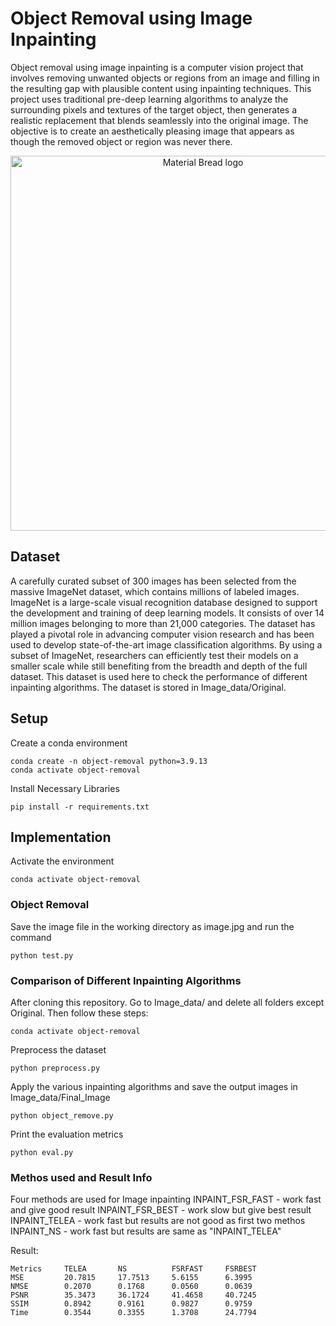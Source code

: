 # Object Removal using Image Inpainting

Object removal using image inpainting is a computer vision project that involves removing unwanted objects or regions from an image and filling in the resulting gap with plausible content using inpainting techniques. This project uses traditional pre-deep learning algorithms to analyze the surrounding pixels and textures of the target object, then generates a realistic replacement that blends seamlessly into the original image. The objective is to create an aesthetically pleasing image that appears as though the removed object or region was never there. 

<p  align="center">
<img  width="600"  src="https://github.com/m22cs058/object_removal_ip/blob/main/info/cv_demo.gif?raw=true"  alt="Material Bread logo">
</p>
 
## Dataset
A carefully curated subset of 300 images has been selected from the massive ImageNet dataset, which contains millions of labeled images. ImageNet is a large-scale visual recognition database designed to support the development and training of deep learning models. It consists of over 14 million images belonging to more than 21,000 categories. The dataset has played a pivotal role in advancing computer vision research and has been used to develop state-of-the-art image classification algorithms. By using a subset of ImageNet, researchers can efficiently test their models on a smaller scale while still benefiting from the breadth and depth of the full dataset. This dataset is used here to check the performance of different inpainting algorithms.
The dataset is stored in Image_data/Original.
## Setup

Create a conda environment

    conda create -n object-removal python=3.9.13
    conda activate object-removal
 
Install Necessary Libraries

    pip install -r requirements.txt


## Implementation

Activate the environment

    conda activate object-removal

### Object Removal

Save the image file in the working directory as image.jpg and run the command

    python test.py

### Comparison of Different Inpainting Algorithms

After cloning this repository. Go to Image_data/ and delete all folders except Original. Then follow these steps:

    conda activate object-removal
Preprocess the dataset

    python preprocess.py
Apply the various inpainting algorithms and save the output images in Image_data/Final_Image

    python object_remove.py
Print the evaluation metrics

    python eval.py


### Methos used and Result Info

Four methods are used for Image inpainting
    INPAINT_FSR_FAST - work fast and give good result
    INPAINT_FSR_BEST - work slow but give best result
    INPAINT_TELEA - work fast but results are not good as first two methos
    INPAINT_NS - work fast but results are same as "INPAINT_TELEA"


Result:

    Metrics     TELEA       NS          FSRFAST     FSRBEST
    MSE         20.7815     17.7513     5.6155      6.3995
    NMSE        0.2070      0.1768      0.0560      0.0639
    PSNR        35.3473     36.1724     41.4658     40.7245
    SSIM        0.8942      0.9161      0.9827      0.9759
    Time        0.3544      0.3355      1.3708      24.7794
